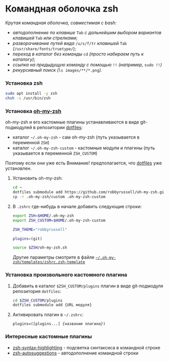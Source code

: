 # Командная оболочка zsh
*Крутая командная оболочка, совместимая с bash:*

* *автодополнение по клавише* `Tab` *c дальнейшим выбором вариантов клавишей* `Tab` *или стрелками;*
* *разворачивание путей вида* `/u/s/f/tr` *клавишей* `Tab` *(*`/usr/share/fonts/truetype/`*);*
* *переход в каталог без команды* `cd` *(просто набираем путь к каталогу);*
* *ссылка на предыдущую команду с помощью* `!!` *(например,* `sudo !!`*)*
* *рекурсивный поиск (*`ls images/**/*.png`*).*

### Установка zsh

```bash
sudo apt install -y zsh
chsh -s /usr/bin/zsh
```
### Установка [oh-my-zsh](https://github.com/robbyrussell/oh-my-zsh)

oh-my-zsh и его кастомные плагины устанавливаются в виде git-подмодулей
в репозитории [dotfiles](https://github.com/radimih/dotfiles):
* каталог `~/.oh-my-zsh` - сам oh-my-zsh (путь указывается в переменной `ZSH`)
* каталог `~/.oh-my-zsh-custom` - кастомные модули и плагины (путь указывается в переменной `ZSH_CUSTOM`)

Поэтому если они уже есть 
Внимание! предполагается, что [dotfiles](/dotfiles.md) уже установлен.

1. Установить oh-my-zsh:
    ```bash
    cd ~
    dotfiles submodule add https://github.com/robbyrussell/oh-my-zsh.git .oh-my-zsh
    cp -r .oh-my-zsh/custom .oh-my-zsh-custom
    ```

1. В `.zshrc` где-нибудь в начале добавить следующие строки:

    ```bash
    export ZSH=$HOME/.oh-my-zsh
    export ZSH_CUSTOM=$HOME/.oh-my-zsh-custom
    
    ZSH_THEME="robbyrussell"
    
    plugins=(git)

    source $ZSH/oh-my-zsh.sh
    ```
  
    Другие параметры смотрите в файле [`~/.oh-my-zsh/templates/zshrc.zsh-template`](https://github.com/robbyrussell/oh-my-zsh/blob/master/templates/zshrc.zsh-template)

### Установка произвольного кастомного плагина

1. Добавить в каталог `$ZSH_CUSTOM/plugins` плагин в виде git-подмодуля репозитория `dotfiles`:

    ```bash
    cd $ZSH_CUSTOM/plugins
    dotfiles submodule add {URL модуля}
    ```
  
1. Активировать плагин в `~/.zshrc`:

    `plugins=([plugins...] `*`{название плагина}`*`)`

### Интересные кастомные плагины

* [zsh-syntax-highlighting](https://github.com/zsh-users/zsh-syntax-highlighting) - подсветка синтаксиса в командной строке
* [zsh-autosuggestions](https://github.com/zsh-users/zsh-autosuggestions) - автодополнение командной строки
